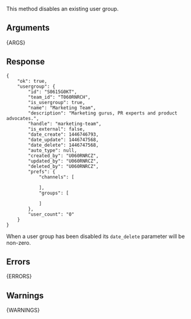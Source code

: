 This method disables an existing user group.

## Arguments

{ARGS}

## Response

    {
        "ok": true,
        "usergroup": {
            "id": "S0615G0KT",
            "team_id": "T060RNRCH",
            "is_usergroup": true,
            "name": "Marketing Team",
            "description": "Marketing gurus, PR experts and product advocates.",
            "handle": "marketing-team",
            "is_external": false,
            "date_create": 1446746793,
            "date_update": 1446747568,
            "date_delete": 1446747568,
            "auto_type": null,
            "created_by": "U060RNRCZ",
            "updated_by": "U060RNRCZ",
            "deleted_by": "U060RNRCZ",
            "prefs": {
                "channels": [

                ],
                "groups": [

                ]
            },
            "user_count": "0"
        }
    }

When a user group has been disabled its `date_delete` parameter will be non-zero.

## Errors

{ERRORS}

## Warnings

{WARNINGS}
